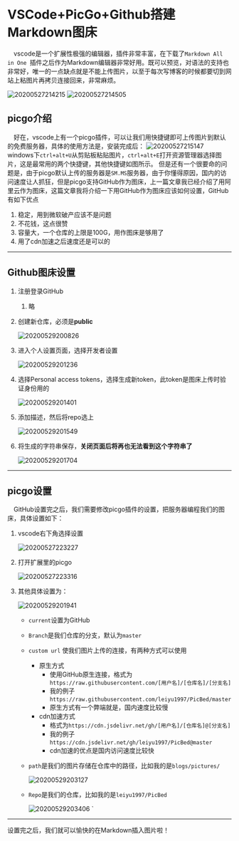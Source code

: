 # VSCode+PicGo+Github搭建Markdown图床

&emsp;vscode是一个扩展性极强的编辑器，插件非常丰富，在下载了`Markdown All in One
`插件之后作为Markdown编辑器非常好用。既可以预览，对语法的支持也非常好，唯一的一点缺点就是不能上传图片，以至于每次写博客的时候都要切到网站上粘图片再拷贝连接回来，非常麻烦。

![20200527214215](https://cdn.jsdelivr.net/gh/leiyu1997/PicBed@master/blogs/pictures/20200527214215.png)
![20200527214505](https://cdn.jsdelivr.net/gh/leiyu1997/PicBed@master/blogs/pictures/20200527214505.png)

## picgo介绍
&emsp;好在，vscode上有一个picgo插件，可以让我们用快捷键即可上传图片到默认的免费服务器，具体的使用方法是，安装完成后：
![20200527215147](https://cdn.jsdelivr.net/gh/leiyu1997/PicBed@master/blogs/pictures/20200527215147.png)
windows下`ctrl+alt+U`从剪贴板粘贴图片，`ctrl+alt+E`打开资源管理器选择图片，这是最常用的两个快捷键，其他快捷键如图所示。
但是还有一个很要命的问题是，由于picgo默认上传的服务器是`SM.MS`服务器，由于你懂得原因，国内的访问速度让人抓狂，但是picgo支持GitHub作为图床，上一篇文章我已经介绍了用阿里云作为图床，这篇文章我将介绍一下用GitHub作为图床应该如何设置，GitHub有如下优点

1. 稳定，用到微软破产应该不是问题
2. 不花钱，这点很赞
3. 容量大，一个仓库的上限是100G，用作图床是够用了
4. 用了cdn加速之后速度还是可以的

--- 


## Github图床设置

1. 注册登录GitHub
   1. 略
2. 创建新仓库，必须是**public**
   
   ![20200529200826](https://cdn.jsdelivr.net/gh/leiyu1997/PicBed@master/blogs/pictures/20200529200826.png)

3. 进入个人设置页面，选择开发者设置
   
   ![20200529201236](https://cdn.jsdelivr.net/gh/leiyu1997/PicBed@master/blogs/pictures/20200529201236.png)

4. 选择Personal access tokens，选择生成新token，此token是图床上传时验证身份用的

    ![20200529201401](https://cdn.jsdelivr.net/gh/leiyu1997/PicBed@master/blogs/pictures/20200529201401.png)

5.  添加描述，然后将repo选上

    ![20200529201549](https://cdn.jsdelivr.net/gh/leiyu1997/PicBed@master/blogs/pictures/20200529201549.png)

6. 将生成的字符串保存，**关闭页面后将再也无法看到这个字符串了**

    ![20200529201704](https://cdn.jsdelivr.net/gh/leiyu1997/PicBed@master/blogs/pictures/20200529201704.png)

---

## picgo设置

&emsp;GitHub设置完之后，我们需要修改picgo插件的设置，把服务器编程我们的图床，具体设置如下：

1. vscode右下角选择设置

    ![20200527223227](https://cdn.jsdelivr.net/gh/leiyu1997/PicBed@master/blogs/pictures/20200527223227.png)

2. 打开扩展里的picgo

    ![20200527223316](https://cdn.jsdelivr.net/gh/leiyu1997/PicBed@master/blogs/pictures/20200527223316.png)

3. 其他具体设置为：

    ![20200529201941](https://cdn.jsdelivr.net/gh/leiyu1997/PicBed@master/blogs/pictures/20200529201941.png)

    - `current`设置为GitHub
    - `Branch`是我们仓库的分支，默认为`master`
    - `custom url` 使我们图片上传的连接，有两种方式可以使用
      - 原生方式
        - 使用GitHub原生连接，格式为`https://raw.githubusercontent.com/[用户名]/[仓库名]/[分支名]`
        - 我的例子`https://raw.githubusercontent.com/leiyu1997/PicBed/master`
        - 原生方式有一个弊端就是，国内速度比较慢
      - cdn加速方式
        - 格式为`https://cdn.jsdelivr.net/gh/[用户名]/[仓库名]@[分支名]`
        - 我的例子`https://cdn.jsdelivr.net/gh/leiyu1997/PicBed@master`
        - cdn加速的优点是国内访问速度比较快
    - `path`是我们的图片存储在仓库中的路径，比如我的是`blogs/pictures/`
  
        ![20200529203127](https://cdn.jsdelivr.net/gh/leiyu1997/PicBed@master/blogs/pictures/20200529203127.png)
        
    - `Repo`是我们的仓库，比如我的是`leiyu1997/PicBed`

        ![20200529203406](https://cdn.jsdelivr.net/gh/leiyu1997/PicBed@master/blogs/pictures/20200529203406.png)
`

---

设置完之后，我们就可以愉快的在Markdown插入图片啦！
